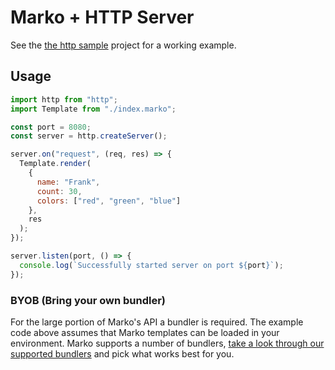 # Marko + HTTP Server

See the [the http sample](https://github.com/marko-js/examples/tree/master/examples/vite-http)
project for a working example.

## Usage

```js
import http from "http";
import Template from "./index.marko";

const port = 8080;
const server = http.createServer();

server.on("request", (req, res) => {
  Template.render(
    {
      name: "Frank",
      count: 30,
      colors: ["red", "green", "blue"]
    },
    res
  );
});

server.listen(port, () => {
  console.log(`Successfully started server on port ${port}`);
});
```

### BYOB (Bring your own bundler)

For the large portion of Marko's API a bundler is required. The example code above assumes that Marko templates can be loaded in your environment.
Marko supports a number of bundlers, [take a look through our supported bundlers](#bundler-integrations) and pick what works best for you.
